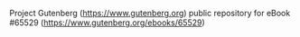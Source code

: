Project Gutenberg (https://www.gutenberg.org) public repository for
eBook #65529 (https://www.gutenberg.org/ebooks/65529)
